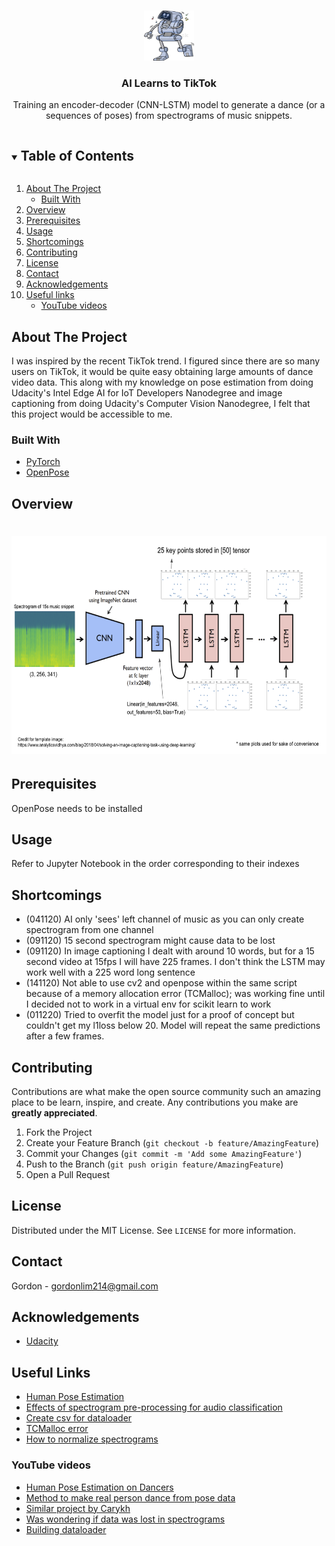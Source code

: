 <!--
*** Thanks for checking out the Best-README-Template. If you have a suggestion
*** that would make this better, please fork the repo and create a pull request
*** or simply open an issue with the tag "enhancement".
*** Thanks again! Now go create something AMAZING! :D
***
***
***
*** To avoid retyping too much info. Do a search and replace for the following:
*** github_username, repo_name, twitter_handle, email, project_title, project_description
-->

<!-- PROJECT SHIELDS -->
<!--
*** I'm using markdown "reference style" links for readability.
*** Reference links are enclosed in brackets [ ] instead of parentheses ( ).
*** See the bottom of this document for the declaration of the reference variables
*** for contributors-url, forks-url, etc. This is an optional, concise syntax you may use.
*** https://www.markdownguide.org/basic-syntax/#reference-style-links
-->

<!-- PROJECT LOGO -->
<br />
<p align="center">
  <a href="https://github.com/github_username/repo_name">
    <img src="images/logo.jpg" alt="Logo" width="80" height="80">
  </a>

  <h3 align="center">AI Learns to TikTok</h3>

  <p align="center">
    Training an encoder-decoder (CNN-LSTM) model to generate a dance (or a sequences of poses) from spectrograms of music snippets.

<!--
    <br />
    <a href="https://github.com/github_username/repo_name"><strong>Explore the docs »</strong></a>
    <br />
    <br />
    <a href="https://github.com/github_username/repo_name">View Demo</a>
    ·
    <a href="https://github.com/github_username/repo_name/issues">Report Bug</a>
    ·
    <a href="https://github.com/github_username/repo_name/issues">Request Feature</a>
  </p>
</p>



<!-- TABLE OF CONTENTS -->
<details open="open">
  <summary><h2 style="display: inline-block">Table of Contents</h2></summary>
  <ol>
    <li>
      <a href="#about-the-project">About The Project</a>
      <ul>
        <li><a href="#built-with">Built With</a></li>
      </ul>
    </li>
    <li><a href="#overview">Overview</a></li>
    <li><a href="#prerequisites">Prerequisites</a></li>
    <li><a href="#usage">Usage</a></li>
    <li><a href="#shortcomings">Shortcomings</a></li>
    <li><a href="#contributing">Contributing</a></li>
    <li><a href="#license">License</a></li>
    <li><a href="#contact">Contact</a></li>
    <li><a href="#acknowledgements">Acknowledgements</a></li>
    <li>
      <a href="#useful-links">Useful links</a>
      <ul>
        <li><a href="#youtube-videos">YouTube videos</a></li>
      </ul>
    </li>
  </ol>
</details>



<!-- ABOUT THE PROJECT -->
## About The Project

I was inspired by the recent TikTok trend. I figured since there are so many users on TikTok, 
it would be quite easy obtaining large amounts of dance video data. This along with my knowledge on pose estimation 
from doing Udacity's Intel Edge AI for IoT Developers Nanodegree and image captioning from doing Udacity's Computer Vision Nanodegree, I felt that this project would be accessible to me. 


### Built With

* [PyTorch](https://pytorch.org/)
* [OpenPose](https://github.com/CMU-Perceptual-Computing-Lab/openpose)

<!-- OVERVIEW -->
## Overview

<h1><img src="images/architecture.png" alt="architecture" width="622" height="348"/></h1>


<!-- PREREQUISITES -->
## Prerequisites

OpenPose needs to be installed

<!-- USAGE EXAMPLES -->
## Usage

Refer to Jupyter Notebook in the order corresponding to their indexes

<!-- SHORTCOMINGS -->
## Shortcomings

* (041120) AI only 'sees' left channel of music as you can only create spectrogram from one channel
* (091120) 15 second spectrogram might cause data to be lost
* (091120) In image captioning I dealt with around 10 words, but for a 15 second video at 15fps I will have 225 frames. I don't think the LSTM may work well with a 225 word long sentence
* (141120) Not able to use cv2 and openpose within the same script because of a memory allocation error (TCMalloc); was working fine until I decided not to work in a virtual env for scikit learn to work
* (011220) Tried to overfit the model just for a proof of concept but couldn't get my l1loss below 20. Model will repeat the same predictions after a few frames.

<!-- CONTRIBUTING -->
## Contributing

Contributions are what make the open source community such an amazing place to be learn, inspire, and create. Any contributions you make are **greatly appreciated**.

1. Fork the Project
2. Create your Feature Branch (`git checkout -b feature/AmazingFeature`)
3. Commit your Changes (`git commit -m 'Add some AmazingFeature'`)
4. Push to the Branch (`git push origin feature/AmazingFeature`)
5. Open a Pull Request

<!-- LICENSE -->
## License

Distributed under the MIT License. See `LICENSE` for more information.

<!-- CONTACT -->
## Contact

Gordon - gordonlim214@gmail.com

<!-- ACKNOWLEDGEMENTS -->
## Acknowledgements

* [Udacity](https://www.udacity.com/)

<!-- USEFUL LINKS -->
## Useful Links

* [Human Pose Estimation](https://nanonets.com/blog/human-pose-estimation-2d-guide/)
* [Effects of spectrogram pre-processing for audio classification](https://medium.com/using-cnn-to-classify-audio/effects-of-spectrogram-pre-processing-for-audio-classification-a551f3da5a46)
* [Create csv for dataloader](https://peltarion.com/knowledge-center/documentation/datasets-view/example-workflows---datasets-view/create-new-dataset-/-example-workflow)
* [TCMalloc error](https://google.github.io/tcmalloc/design.html#:~:text=TCMalloc%20is%20a%20memory%20allocator,and%20deallocation%20for%20most%20objects.&text=Low%20overhead%20sampling%2C%20enabling%20detailed%20insight%20into%20applications%20memory%20usage)
* [How to normalize spectrograms](https://enzokro.dev/spectrogram_normalizations/2020/09/10/Normalizing-spectrograms-for-deep-learning.html#:~:text=The%20spectrogram%20is%20a%202,when%20their%20inputs%20are%20normalized)

### YouTube videos

* [Human Pose Estimation on Dancers](https://www.youtube.com/watch?v=Cf6I7YyQDNA&list=PLYvGR0cnCB-IJs8IstTubPkCwnReaI9ZR&index=1)
* [Method to make real person dance from pose data](https://www.youtube.com/watch?v=PCBTZh41Ris&list=PLYvGR0cnCB-IJs8IstTubPkCwnReaI9ZR&index=2)
* [Similar project by Carykh](https://www.youtube.com/watch?v=Sc7RiNgHHaE&list=PLYvGR0cnCB-IJs8IstTubPkCwnReaI9ZR&index=5)
* [Was wondering if data was lost in spectrograms](https://www.youtube.com/watch?v=P9Kozlt0tTg&list=PLYvGR0cnCB-IJs8IstTubPkCwnReaI9ZR&index=6)
* [Building dataloader](https://www.youtube.com/watch?v=PXOzkkB5eH0&list=PLYvGR0cnCB-IJs8IstTubPkCwnReaI9ZR&index=8)
